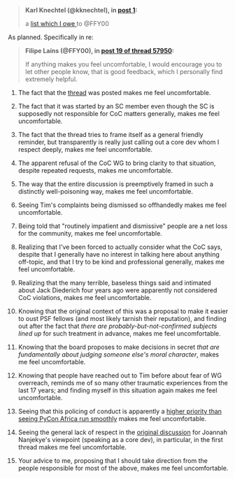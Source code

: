 <!--
.. title: Thread 58408 ("I’m leaving too"), post 7
-->

> **Karl Knechtel (@kknechtel), in [post 1](https://discuss.python.org/t/_/58408/1):**
>
> a [list which I owe ](https://discuss.python.org/t/inclusive-communications-expectations-in-python-spaces/57950/23) to @FFY00

As planned. Specifically in re:

> **Filipe Laíns (@FFY00), in [post 19 of thread 57950](https://discuss.python.org/t/_/57950/19):**
>
> If anything makes you feel uncomfortable, I would encourage you to let other people know, that is good feedback, which I personally find extremely helpful.

1. The fact that the [thread](https://discuss.python.org/t/inclusive-communications-expectations-in-python-spaces/57950) was posted makes me feel uncomfortable.

2. The fact that it was started by an SC member even though the SC is supposedly not responsible for CoC matters generally, makes me feel uncomfortable.

3. The fact that the thread tries to frame itself as a general friendly reminder, but transparently is really just calling out a core dev whom I respect deeply, makes me feel uncomfortable.

4. The apparent refusal of the CoC WG to bring clarity to that situation, despite repeated requests, makes me uncomfortable.

5. The way that the entire discussion is preemptively framed in such a distinctly well-poisoning way, makes me feel uncomfortable.

6. Seeing Tim's complaints being dismissed so offhandedly makes me feel uncomfortable.

7. Being told that "routinely impatient and dismissive" people are a net loss for the community, makes me feel uncomfortable.

8. Realizing that I've been forced to actually consider what the CoC says, despite that I generally have no interest in talking here about anything off-topic, and that I try to be kind and professional generally, makes me feel uncomfortable.

9. Realizing that the many terrible, baseless things said and intimated about Jack Diederich four years ago were apparently not considered CoC violations, makes me feel uncomfortable.

10. Knowing that the original context of this was a proposal to make it easier to oust PSF fellows (and most likely tarnish their reputation), and finding out after the fact that *there are probably-but-not-confirmed subjects lined up* for such treatment in advance, makes me feel uncomfortable.

11. Knowing that the board proposes to make decisions in secret *that are fundamentally about judging someone else's moral character*, makes me feel uncomfortable.

12. Knowing that people have reached out to Tim before about fear of WG overreach, reminds me of so many other traumatic experiences from the last 17 years; and finding myself in this situation again makes me feel uncomfortable.

13. Seeing that this policing of conduct is apparently a [higher priority than seeing PyCon Africa run smoothly](https://pythonafrica.blogspot.com/2023/12/an-open-letter-to-python-software_5.html) makes me feel uncomfortable.

14. Seeing the general lack of respect in the [original discussion](https://discuss.python.org/t/for-your-consideration-proposed-bylaws-changes-to-improve-our-membership-experience/55696) for Joannah Nanjekye's viewpoint (speaking as a core dev), in particular, in the first thread makes me feel uncomfortable.

15. Your advice to me, proposing that I should take direction from the people responsible for most of the above, makes me feel uncomfortable.

